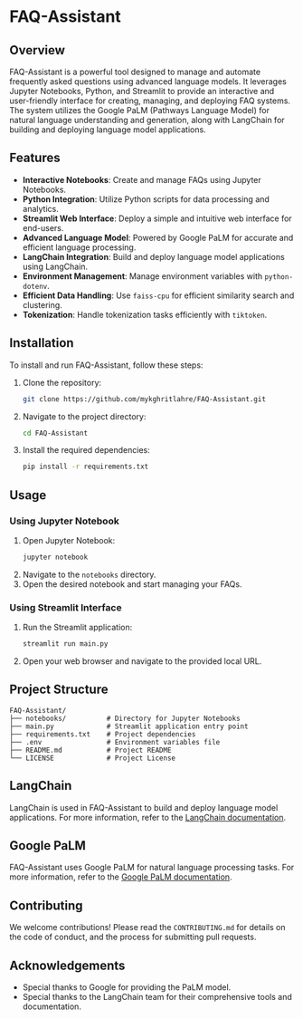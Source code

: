 # FAQ-Assistant

## Overview

FAQ-Assistant is a powerful tool designed to manage and automate frequently asked questions using advanced language models. It leverages Jupyter Notebooks, Python, and Streamlit to provide an interactive and user-friendly interface for creating, managing, and deploying FAQ systems. The system utilizes the Google PaLM (Pathways Language Model) for natural language understanding and generation, along with LangChain for building and deploying language model applications.

## Features

- **Interactive Notebooks**: Create and manage FAQs using Jupyter Notebooks.
- **Python Integration**: Utilize Python scripts for data processing and analytics.
- **Streamlit Web Interface**: Deploy a simple and intuitive web interface for end-users.
- **Advanced Language Model**: Powered by Google PaLM for accurate and efficient language processing.
- **LangChain Integration**: Build and deploy language model applications using LangChain.
- **Environment Management**: Manage environment variables with `python-dotenv`.
- **Efficient Data Handling**: Use `faiss-cpu` for efficient similarity search and clustering.
- **Tokenization**: Handle tokenization tasks efficiently with `tiktoken`.

## Installation

To install and run FAQ-Assistant, follow these steps:

1. Clone the repository:
   ```bash
   git clone https://github.com/mykghritlahre/FAQ-Assistant.git
   ```
2. Navigate to the project directory:
   ```bash
   cd FAQ-Assistant
   ```
3. Install the required dependencies:
   ```bash
   pip install -r requirements.txt
   ```

## Usage

### Using Jupyter Notebook

1. Open Jupyter Notebook:
   ```bash
   jupyter notebook
   ```
2. Navigate to the `notebooks` directory.
3. Open the desired notebook and start managing your FAQs.

### Using Streamlit Interface

1. Run the Streamlit application:
   ```bash
   streamlit run main.py
   ```
2. Open your web browser and navigate to the provided local URL.

## Project Structure

```
FAQ-Assistant/
├── notebooks/          # Directory for Jupyter Notebooks
├── main.py             # Streamlit application entry point
├── requirements.txt    # Project dependencies
├── .env                # Environment variables file
├── README.md           # Project README
└── LICENSE             # Project License
```

## LangChain

LangChain is used in FAQ-Assistant to build and deploy language model applications. For more information, refer to the [LangChain documentation](https://pypi.org/project/langchain/).

## Google PaLM

FAQ-Assistant uses Google PaLM for natural language processing tasks. For more information, refer to the [Google PaLM documentation](https://ai.google.dev/api/palm).

## Contributing

We welcome contributions! Please read the `CONTRIBUTING.md` for details on the code of conduct, and the process for submitting pull requests.

## Acknowledgements

- Special thanks to Google for providing the PaLM model.
- Special thanks to the LangChain team for their comprehensive tools and documentation.


